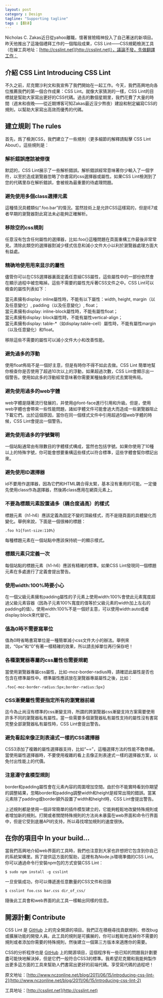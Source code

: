 ```yaml
---
layout: post
category : Design
tagline: "Supporting tagline"
tags : [翻译]
---
```


Nicholas C. Zakas近日從yahoo離職，懷著冒險精神投入了自己著迷的新項目。昨天他推出了這幾個禮拜工作的一個階段成果，CSS Lint——CSS規範檢測工具（在線工具地址：[http://csslint.net](http://csslint.net)），議論不發，先做翻譯工作：

## 介紹 CSS Lint Introducing CSS Lint

不久之前，尼克爾沙利文和我宣佈了我們開始在一起工作。今天，我們高興地向各位推薦我們的第一個合作成果：CSS Lint。就像大家猜測的一樣，CSS Lint的目標就是幫助大家寫出更好的CSS代碼。過去的數個星期里，我們花費了大量的時間（週末和夜晚——從近期博客可知Zakas最近沒少熬夜）建設和制定編寫CSS的規則，以幫助大家寫出高效而優秀的代碼。

## 建立規則 The rules

首先，爲了檢測CSS，我們建立了一些規則（更多細節的解釋請點擊 CSS Lint About）。這些規則是：

### 解析錯誤應該被修復

默認的，CSS Lint展示了一些解析錯誤。解析錯誤經常意味著你少輸入了一個字符，以至於造成瀏覽器忽略了你書寫的css選擇器或屬性。如果CSS Lint檢測到了您的代碼里存在解析錯誤，會被視為最重要的待處理問題。

### 避免使用多個class選擇元素

這種情況具體類似“.foo.bar”的情況。當然技術上是允許CSS這樣寫的，但是IE7或者早期的瀏覽器對此寫法未必能夠正確解析。

### 移除空的css規則

任意沒有包含任何屬性的選擇器，比如.foo{}這種問題在頁面重構工作最後非常常見。清除此類空的選擇器對減少樣式信息和減小文件大小以利於瀏覽器處理方面大有益處。

### 精确地使用用来显示的屬性

儘管你可以在CSS選擇器裏面定義任意組CSS屬性，這些屬性中的一部份依然會在顯示過程中被忽略掉。這些不需要的屬性充斥著CSS文件之中。CSS Lint可以檢查的屬性列表如下：

當元素擁有display: inline屬性時，不能有以下屬性：width, height, margin（以及任意變化）, padding（以及任意變化）, float；  
當元素擁有display: inline-block屬性時，不能有屬性float；  
當元素擁有display: block屬性時，不能有屬性vertical-align；    
當元素擁有display: table-\*（如display:table-cell）屬性時，不能有屬性margin（以及任意變化）和float。

移除這些不需要的屬性可以減小文件大小和改善性能。

### 避免過多的浮動

使用float佈局不是一個好主意，但是有時你不得不如此去做。CSS Lint 簡單地幫你檢查你是否使用了超過10次以上的浮動，如果超過次數，CSS Lint會顯示出一個警告。使用如此多的浮動經常意味著你需要某種抽象的形式去實現佈局。

### 避免使用過多的web字體

web字體是隨著流行發展的，并使用@font-face進行引用和升級。但是，使用web字體也會帶來一些性能問題，諸如字體文件可能會過大而造成一些瀏覽器阻止下載它們。出於這個原因，當你在同一個樣式文件中引用超過5個web字體的時候，CSS Lint會提出一個警告。

### 避免使用過多的字號聲明

一個站點通常由有限數目的字體樣式構成，當然也包括字號。如果你使用了10種以上的特殊字號，你可能會想要重構這些樣式以符合標準，這些字體會幫你標記出來。

### 避免使用ID選擇器

id不要用作選擇器，因為它們和HTML耦合得太緊，基本沒有重用的可能。一定優先使用class作為選擇器，然後將class應用在網頁元素上。

### 不要為標題元素設置過多（耦合度過高）的樣式

標題元素（h1-h6）應該定義為固定不變的頂級樣式，而不是隨頁面的具體變化而變化。舉例來說，下面是一個很棒的標題：

	.foo h1{font-size:110%}

每種標題元素在一個站點中應該保持統一的顯示樣式。

### 標題元素只定義一次

每個站點的標題元素（h1-h6）應該有精確的標準。如果CSS Lint發現同一個標題元素在多處進行了定義會提出警告。

### 使用width:100%時要小心

在一個父級元素擁有padding屬性的子元素上使用width:100%會使此元素寬度超過父級元素容器（因為子元素100%寬度的值等於父級元素的width加上左右的padding的值）。使用width:100%不是一個好主意，可以使用width:auto或者display:block來代替它。

### 值為0時不需要寫單位

值為0時省略書寫單位是一種簡單減小css文件大小的辦法。舉例來說，“0px”和“0”有著一樣精確的效果，所以請去掉單位再行保存吧！

### 各種瀏覽器專屬的css屬性也需要規範

當使用瀏覽器專屬css屬性，比如-moz-border-radius時，請確認此屬性是否也包含在標準屬性中。標準屬性應該放在瀏覽器專屬屬性之後，比如：

	.foo{-moz-border-radius:5px;border-radius:5px}

### CSS漸變屬性需要指定所有的瀏覽器前綴

迄今為止尚沒有標準的css漸變支持，所謂的跨瀏覽器css漸變支持方案需要使用許多不同的瀏覽器私有屬性。當一些需要多個瀏覽器私有屬性支持的屬性沒有書寫完整全部瀏覽器私有屬性時，CSS Lint會提出警告。

### 避免看起來像正則表達式一樣的CSS選擇器

CSS3添加了複雜的屬性選擇器支持，比如“~=”，這種選擇方法的性能不敢恭維。當使用屬性選擇器時，不要使用複雜的看上去像正則表達式一樣的選擇器方案，以免付出性能上的代價。

### 注意遵守盒模型規則

border和padding屬性會在元素內容的周圍增加空間。由於你不能實時看到你期望的調整結果，忽略border和padding調整width和height是經常出現的錯誤。當某元素除了padding或border額外設置了width和height時，CSS Lint會提出警告。

上述規則都是使用一個非常簡單的插件模型建立的，它能夠輕鬆地改變特殊規則或者增加新的規則。打開或者關閉特殊規則的方法尚未暴露在web界面和命令行界面中，但是它受到底層API的支持，所以尋找增加規則的速度很快。

## 在你的項目中 In your build…

當我們高興地介紹web界面的工具時，我們也注意到大家也許想把它包含到你自己的系統架構里。爲了提供這方面的幫助，這裡有為Node.js環境準備的CSS Lint。你可以通過命令行安裝npm包的方式安裝CSS Lint：

	$ sudo npm install -g csslint

一旦安裝成功，你可以傳遞進任意數量的CSS文件和目錄

	$ csslint foo.css bar.css dir_of_css/

隨後此工具會和web界面的此工具一樣輸出同樣的信息。

## 開源計劃 Contribute

CSS Lint 是 [GitHub](http://github.com/stubbornella/csslint) 上的完全開源的項目。我們正在積極尋找貢獻規則、修改bug或擴展功能的開發人員。此工具的規則是可擴展的，你可以輕鬆地去掉你不需要的規則或者添加你需要的特殊規則，然後建立一個第三方版本來適應你的需要。

CSS的分析程序也是 [GitHub](http://github.com/stubbornella/csslint) 上的開源項目，這個程序有一些已知的問題我計劃要盡可能快地解決掉，但是它們一般符合CSS3的標準。我希望尼克爾和我能夠製作出更多這方面的工具來幫助人們書寫出更好的前端代碼。享受寫代碼的過程吧！

原文地址：[http://www.nczonline.net/blog/2011/06/15/introducing-css-lint-2](http://www.nczonline.net/blog/2011/06/15/introducing-css-lint-2)

工具地址：[http://csslint.net](http://csslint.net)